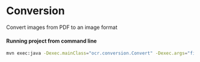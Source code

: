 # Conversion

Convert images from PDF to an image format

#### Running project from command line

```bash
mvn exec:java -Dexec.mainClass="ocr.conversion.Convert" -Dexec.args="file-location"
```

